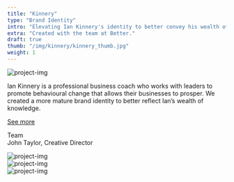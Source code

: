 ```yaml
---
title: "Kinnery"
type: "Brand Identity"
intro: "Elevating Ian Kinnery's identity to better convey his wealth of knowledge and experience as a business coach."
extra: "Created with the team at Better."
draft: true
thumb: "/img/kinnery/kinnery_thumb.jpg"
weight: 1
---
```

<div class="row">
    <div class="col-xs-12">
        <img src="/img/kinnery/kinnery_hero.jpg" alt="project-img" class="project-img">
    </div>
</div>
<div class="row work-detail-container">
    <div class="col-xs-offset-0 col-xs-10 col-sm-offset-1 col-sm-6">
        <p class="work-detail">
            Ian Kinnery is a professional business coach who works with leaders to promote behavioural change that allows their businesses to prosper. We created a more mature brand identity to better reflect Ian’s wealth of knowledge.
        </p>
        <p><a href="https://better.agency/work/kinnery/" class="work-detail-link">See more</a></p>
    </div>
    <div class="col-xs-offset-0 col-xs-7 col-sm-offset-1 col-sm-3">
        <p class="work-detail">
            Team
            <br>
            John Taylor, Creative Director
        </p>
    </div>
</div>
<div class="row">
    <div class="col-xs-12">
        <img src="/img/kinnery/kinnery_cards1.jpg" alt="project-img" class="project-img">
    </div>
</div>
<div class="row">
    <div class="col-xs-12 col-sm-8">
        <img src="/img/kinnery/kinnery_cards2.jpg" alt="project-img" class="project-img">
    </div>
</div>
<div class="row end-xs">
    <div class="col-xs-12 col-sm-8">
        <img src="/img/kinnery/kinnery_cards3.jpg" alt="project-img" class="project-img">
    </div>
</div>
